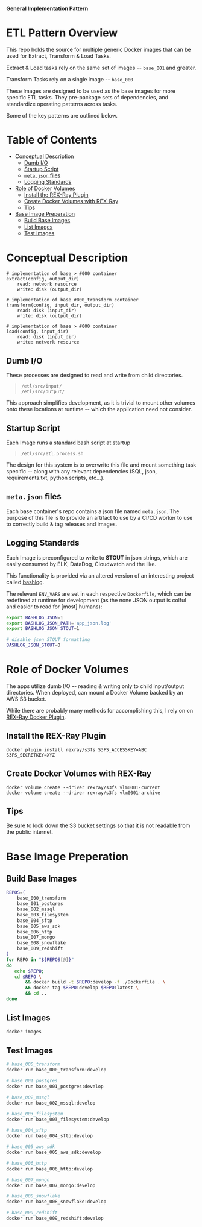 #### General Implementation Pattern

# ETL Pattern Overview

This repo holds the source for multiple generic Docker images that can be used for Extract, Transform & Load Tasks.

Extract & Load tasks rely on the same set of images -- `base_001` and greater.

Transform Tasks rely on a single image -- `base_000`

These Images are designed to be used as the base images for more specific ETL tasks. They pre-package sets of dependencies, and standardize operating patterns across tasks.

Some of the key patterns are outlined below.

#  <a id="table-of-contents"></a>Table of Contents

 * [Conceptual Description](#conceptual_description)
    * [Dumb I/O](#dumb_i_o)
    * [Startup Script](#startup_script)
    * [`meta.json` files](#meta_json_files)
    * [Logging Standards](#logging_standards)
 * [Role of Docker Volumes](#role_of_docker_volumes)
    * [Install the REX-Ray Plugin](#install_the_rex_ray_plugin)
    * [Create Docker Volumes with REX-Ray](#create_docker_volumes_with_rex_ray)
    * [Tips](#tips)
 * [Base Image Preperation](#base_image_preperation)
    * [Build Base Images](#build_base_images)
    * [List Images](#list_images)
    * [Test Images](#test_images)


# <a id="conceptual_description"></a> Conceptual Description

```
# implementation of base > #000 container
extract(config, output_dir)
    read: network resource
    write: disk (output_dir)

# implementation of base #000_transform container
transform(config, input_dir, output_dir)
    read: disk (input_dir)
    write: disk (output_dir)

# implementation of base > #000 container
load(config, input_dir)
    read: disk (input_dir)
    write: network resource
```

## <a id="dumb_i_o"></a> Dumb I/O

These processes are designed to read and write from child directories.

> `/etl/src/input/`  
> `/etl/src/output/`

This approach simplifies development, as it is trivial to mount other volumes onto these locations at runtime -- which the application need not consider.

## <a id="startup_script"></a> Startup Script

Each Image runs a standard bash script at startup

> `/etl/src/etl.process.sh`

The design for this system is to overwrite this file and mount something task specific -- along with any relevant dependencies (SQL, json, requirements.txt, python scripts, etc...).

## <a id="meta_json_files"></a> `meta.json` files

Each base container's repo contains a json file named `meta.json`. The purpose of this file is to provide an artifact to use by a CI/CD worker to use to correctly build & tag releases and images.

## <a id="logging_standards"></a> Logging Standards

Each Image is preconfigured to write to **STOUT** in json strings, which are easily consumed by ELK, DataDog, Cloudwatch and the like.

This functionality is provided via an altered version of an interesting project called [bashlog](https://github.com/Zordrak/bashlog).

The relevant `ENV_VARS` are set in each respective `Dockerfile`, which can be redefined at runtime for development (as the none JSON output is colful and easier to read for [most] humans):
```sh
export BASHLOG_JSON=1
export BASHLOG_JSON_PATH='app_json.log'
export BASHLOG_JSON_STOUT=1

# disable json STOUT formatting
BASHLOG_JSON_STOUT=0
```

# <a id="role_of_docker_volumes"></a> Role of Docker Volumes

The apps utilize dumb I/O -- reading & writing only to child input/output directories. When deployed, can mount a Docker Volume backed by an AWS S3 bucket.

While there are probably many methods for accomplishing this, I rely on on [REX-Ray Docker Plugin](https://rexray.readthedocs.io/en/v0.9.0/user-guide/docker-plugins/).

## <a id="install_the_rex_ray_plugin"></a> Install the REX-Ray Plugin

```
docker plugin install rexray/s3fs S3FS_ACCESSKEY=ABC S3FS_SECRETKEY=XYZ
```

## <a id="create_docker_volumes_with_rex_ray"></a> Create Docker Volumes with REX-Ray
```
docker volume create --driver rexray/s3fs vlm0001-current
docker volume create --driver rexray/s3fs vlm0001-archive
```

## <a id="tips"></a> Tips

Be sure to lock down the S3 bucket settings so that it is not readable from the public internet.

# <a id="base_image_preperation"></a> Base Image Preperation

## <a id="build_base_images"></a> Build Base Images
```sh
REPOS=(
    base_000_transform
    base_001_postgres
    base_002_mssql
    base_003_filesystem
    base_004_sftp
    base_005_aws_sdk
    base_006_http
    base_007_mongo
    base_008_snowflake
    base_009_redshift
)
for REPO in "${REPOS[@]}"
do
   echo $REPO;
   cd $REPO \
       && docker build -t $REPO:develop -f ./Dockerfile . \
       && docker tag $REPO:develop $REPO:latest \
       && cd ..
done
```

## <a id="list_images"></a> List Images
```sh
docker images
```

## <a id="test_images"></a> Test Images

```sh
# base_000_transform
docker run base_000_transform:develop

# base_001_postgres
docker run base_001_postgres:develop

# base_002_mssql
docker run base_002_mssql:develop

# base_003_filesystem
docker run base_003_filesystem:develop

# base_004_sftp
docker run base_004_sftp:develop

# base_005_aws_sdk
docker run base_005_aws_sdk:develop

# base_006_http
docker run base_006_http:develop

# base_007_mongo
docker run base_007_mongo:develop

# base_008_snowflake
docker run base_008_snowflake:develop

# base_009_redshift
docker run base_009_redshift:develop
```
